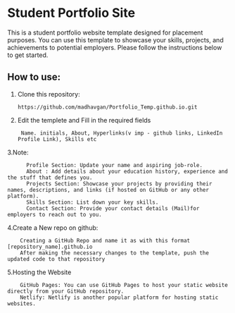 # Student Portfolio Site
This is a student portfolio website template designed for placement purposes. 
You can use this template to showcase your skills, projects, and achievements to potential employers. Please follow the instructions below to get started.

## How to use:

1. Clone this repository:
    
       https://github.com/madhavgan/Portfolio_Temp.github.io.git

2. Edit the templete and Fill in the required fields 

        Name. initials, About, Hyperlinks(v imp - github links, LinkedIn Profile Link), Skills etc

3.Note:
  
          Profile Section: Update your name and aspiring job-role.
          About : Add details about your education history, experience and the stuff that defines you.
          Projects Section: Showcase your projects by providing their names, descriptions, and links (if hosted on GitHub or any other platform).
          Skills Section: List down your key skills.
          Contact Section: Provide your contact details (Mail)for employers to reach out to you.

4.Create a New repo on github:
  
        Creating a GitHub Repo and name it as with this format [repository_name].github.io 
        After making the necessary changes to the template, push the updated code to that repository


 5.Hosting the Website
    
        GitHub Pages: You can use GitHub Pages to host your static website directly from your GitHub repository. 
        Netlify: Netlify is another popular platform for hosting static websites.

